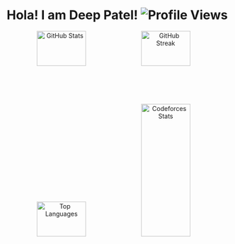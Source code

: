 
# Hola! I am Deep Patel! <img src="https://komarev.com/ghpvc/?username=DataWizard1631&label=Profile%20Views&color=0e75b6&style=flat" alt="Profile Views" />
<div style="display:flex;"> 
<div align="center" height="200px" style="margin:0px;padding:0px;object:fit">
  <img width="48%" src="https://github-readme-stats.vercel.app/api?username=DataWizard1631&show_icons=true&theme=radical&locale=en&hide_border=true&bg_color=0D1117" alt="GitHub Stats" />
  <img width="48%" src="https://github-readme-streak-stats.herokuapp.com/?user=DataWizard1631&theme=radical&hide_border=true&background=0D1117" alt="GitHub Streak" />
<!-- </div>
 <div style="margin:0px;padding:0px">  -->
  <img width="48%" src="https://github-readme-stats.vercel.app/api/top-langs?username=DataWizard1631&show_icons=true&theme=radical&layout=compact&locale=en&hide_border=true&bg_color=0D1117" alt="Top Languages" />
  <img width="48%" height="300px" src="https://codeforces-readme-stats.vercel.app/api/card?username=Deep.DTWiz31&theme=dark&hide_border=true" alt="Codeforces Stats" />
</div>
</div>


